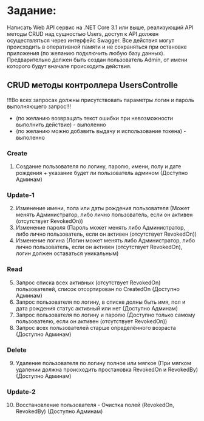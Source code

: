 # Задание:
Написать Web API сервис на .NET Core 3.1 или выше, реализующий API методы CRUD над 
сущностью Users, доступ к API должен осуществляться через интерфейс Swagger.
Все действия могут происходить в оперативной памяти и не сохраняться при остановке 
приложения (по желанию подключить любую базу данных).
Предварительно должен быть создан пользователь Admin, от имени которого будут вначале 
происходить действия.

## CRUD методы контроллера UsersControlle
!!!Во всех запросах должны присутствовать параметры логин и пароль выполняющего запрос!!!
  - (по желанию возвращать текст ошибки при невозможности выполнить действие) - выполенно 
  - (по желанию можно добавить выдачу и использование токена) - выполенно 

### Create
1) Создание пользователя по логину, паролю, имени, полу и дате рождения + указание будет ли 
пользователь админом (Доступно Админам)

### Update-1
2) Изменение имени, пола или даты рождения пользователя (Может менять Администратор, либо 
лично пользователь, если он активен (отсутствует RevokedOn))
3) Изменение пароля (Пароль может менять либо Администратор, либо лично пользователь, если 
он активен (отсутствует RevokedOn))
4) Изменение логина (Логин может менять либо Администратор, либо лично пользователь, если 
он активен (отсутствует RevokedOn), логин должен оставаться уникальным)

### Read 
5) Запрос списка всех активных (отсутствует RevokedOn) пользователей, список отсортирован по 
CreatedOn (Доступно Админам)
6) Запрос пользователя по логину, в списке долны быть имя, пол и дата рождения статус активный 
или нет (Доступно Админам)
7) Запрос пользователя по логину и паролю (Доступно только самому пользователю, если он 
активен (отсутствует RevokedOn))
8) Запрос всех пользователей старше определённого возраста (Доступно Админам)

### Delete
9) Удаление пользователя по логину полное или мягкое (При мягком удалении должна 
происходить простановка RevokedOn и RevokedBy) (Доступно Админам)

### Update-2
10) Восстановление пользователя - Очистка полей (RevokedOn, RevokedBy) (Доступно Админам)
